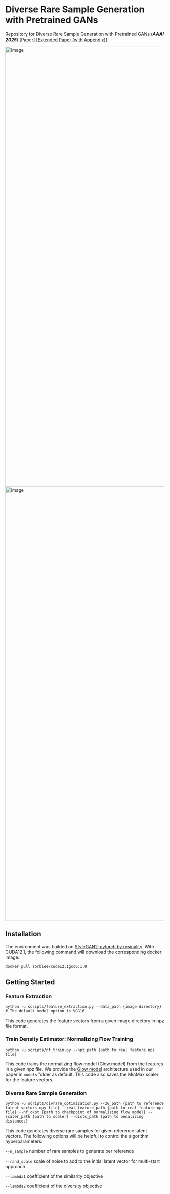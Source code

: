# Diverse Rare Sample Generation with Pretrained GANs
Repository for Diverse Rare Sample Generation with Pretrained GANs (***AAAI 2025***) [Paper] [[Extended Paper (with Appendix)](https://arxiv.org/abs/2412.19543)]

<img width="1389" alt="image" src="https://github.com/user-attachments/assets/4a431030-fcad-4f73-894c-dddaf2df36e4" />
<img width="1370" alt="image" src="https://github.com/user-attachments/assets/efaf4b1d-d1bf-47f2-abc9-e3818c00678b" />


## Installation
The environment was builded on [StyleGAN2-pytorch by rosinality](https://github.com/rosinality/stylegan2-pytorch).
With CUDA12.1, the following command will download the corresponding docker image.
```
docker pull sbrblee/cuda12.1gcc6:1.0
```

## Getting Started
### Feature Extraction
```
python -u scripts/feature_extraction.py --data_path {image directory} # The default model option is VGG16.
```
This code generates the feature vectors from a given image directory in npz file format.

### Train Density Estimator: Normalizing Flow Training
```
python -u scripts/nf_train.py --npz_path {path to real feature npz file}
```
This code trains the normalizing flow model (Glow model) from the features in a given npz file. We provide the [Glow model](https://proceedings.neurips.cc/paper_files/paper/2018/hash/d139db6a236200b21cc7f752979132d0-Abstract.html) architecture used in our paper in `models` folder as default. This code also saves the MinMax scaler for the feature vectors.

### Diverse Rare Sample Generation
```
python -u scripts/divrare_optimization.py --zG_path {path to reference latent vectors npy file} --real_feature_path {path to real feature npz file} --nf_ckpt {path to checkpoint of normalizing flow model} --scaler_path {path to scaler} --dists_path {path to penalizing distances}
```
This code generates diverse rare samples for given reference latent vectors. The following options will be helpful to control the algorithm hyperparameters:

`--n_sample` number of rare samples to generate per reference

`--rand_scale` scale of noise to add to the initial latent vector for multi-start approach

`--lambda1` coefficient of the similarity objective

`--lambda2` coefficient of the diversity objective



